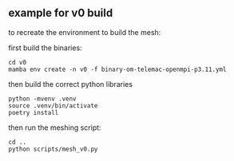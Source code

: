 ## example for v0 build

to recreate the environment to build the mesh: 

first build the binaries: 
```
cd v0
mamba env create -n v0 -f binary-om-telemac-openmpi-p3.11.yml
```

then build the correct python libraries 
```
python -mvenv .venv
source .venv/bin/activate
poetry install
```
then run the meshing script: 
```
cd ..
python scripts/mesh_v0.py
```
